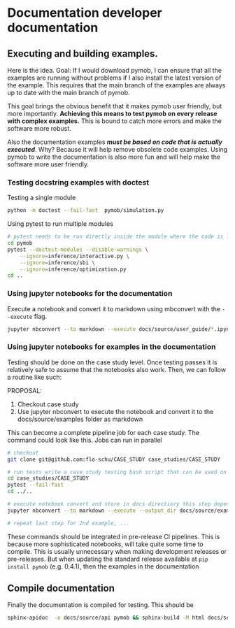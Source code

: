 # Documentation developer documentation


## Executing and building examples.

Here is the idea. Goal: If I would download pymob, I can ensure that all the examples are running without problems if I also install the latest version of the example. This requires that the main branch of the examples are always up to date with the main branch of pymob. 

This goal brings the obvious benefit that it makes pymob user friendly, but more importantly. **Achieving this means to test pymob on every release with complex examples.** This is bound to catch more errors and make the software more robust.

Also the documentation examples ***must be based on code that is actually executed***. Why? Because it will help remove obsolete code examples. Using pymob to write the documentation is also more fun and will help make the software more user friendly.

### Testing docstring examples with doctest

Testing a single module
```bash
python -m doctest --fail-fast  pymob/simulation.py 
```

Using pytest to run multiple modules
```bash
# pytest needs to be run directly inside the module where the code is located
cd pymob 
pytest --doctest-modules --disable-warnings \
    --ignore=inference/interactive.py \
    --ignore=inference/sbi \
    --ignore=inference/optimization.py
cd ..
```


### Using jupyter notebooks for the documentation

Execute a notebook and convert it to markdown using mbconvert with the `--execute` flag.

```bash
jupyter nbconvert --to markdown --execute docs/source/user_guide/*.ipynb
```

### Using jupyter notebooks for examples in the documentation

Testing should be done on the case study level. Once testing passes it is relatively safe to assume that the notebooks also work. Then, we can follow a routine like such:

PROPOSAL:

1. Checkout case study 
2. Use jupyter nbconvert to execute the notebook and convert it to the docs/source/examples folder as markdown

This can become a complete pipeline job for each case study. The command could look like this. Jobs can run in parallel

```bash
# checkout
git clone git@github.com:flo-schu/CASE_STUDY case_studies/CASE_STUDY

# run tests write a case study testing bash script that can be used on the cluster
cd case_studies/CASE_STUDY 
pytest --fail-fast
cd ../..

# execute notebook convert and store in docs directiory this step depends on successful test run
jupyter nbconvert --to markdown --execute --output_dir docs/source/examples/CASE_STUDY case_studies/CASE_STUDY/scripts/example_1.ipynb

# repeat last step for 2nd example, ...
```


These commands should be integrated in pre-release CI pipelines. This is because more sophisticated notebooks, will take quite some time to compile. This is usually unnecessary when making development releases or pre-releases. But when updating the standard release available at `pip install pymob` (e.g. 0.4.1), then the examples in the documentation 

## Compile documentation

Finally the documentation is compiled for testing. This should be 

```bash
sphinx-apidoc  -o docs/source/api pymob && sphinx-build -M html docs/source/ docs/build/
```



